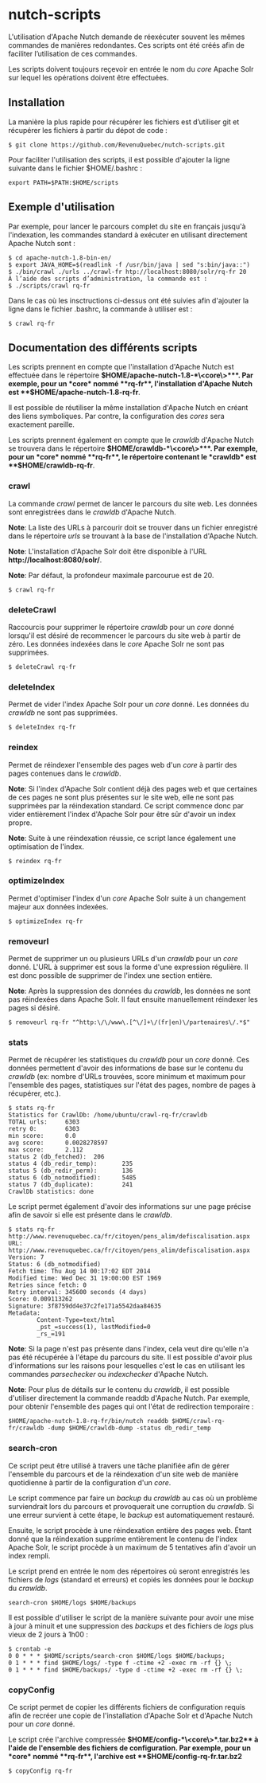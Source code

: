 nutch-scripts
=============

L'utilisation d'Apache Nutch demande de réexécuter souvent les mêmes commandes de
manières redondantes. Ces scripts ont été créés afin de faciliter l’utilisation de ces commandes.

Les scripts doivent toujours reçevoir en entrée le nom du *core* Apache Solr sur lequel les opérations doivent être effectuées.

## Installation

La manière la plus rapide pour récupérer les fichiers est d’utiliser git et récupérer les fichiers à
partir du dépot de code :
```
$ git clone https://github.com/RevenuQuebec/nutch-scripts.git
```

Pour faciliter l'utilisation des scripts, il est possible d'ajouter la ligne suivante dans le fichier
$HOME/.bashrc :
```
export PATH=$PATH:$HOME/scripts
```

## Exemple d'utilisation

Par exemple, pour lancer le parcours complet du site en français jusqu'à l'indexation, les
commandes standard à exécuter en utilisant directement Apache Nutch sont :
```
$ cd apache-nutch-1.8-bin-en/
$ export JAVA_HOME=$(readlink -f /usr/bin/java | sed "s:bin/java::")
$ ./bin/crawl ./urls ../crawl-fr htp://localhost:8080/solr/rq-fr 20
À l’aide des scripts d’administration, la commande est :
$ ./scripts/crawl rq-fr
```

Dans le cas où les insctructions ci-dessus ont été suivies afin d'ajouter la ligne
dans le fichier .bashrc, la commande à utiliser est :
```
$ crawl rq-fr
```

## Documentation des différents scripts

Les scripts prennent en compte que l'installation d'Apache Nutch est effectuée dans le répertoire **$HOME/apache-nutch-1.8-*\<core\>***. Par exemple, pour un *core* nommé **rq-fr**, l'installation d'Apache Nutch est **$HOME/apache-nutch-1.8-rq-fr**.

Il est possible de réutiliser la même installation d'Apache Nutch en créant des liens symboliques. Par contre, la configuration des *cores* sera exactement pareille.

Les scripts prennent également en compte que le *crawldb* d'Apache Nutch se trouvera dans le répertoire **$HOME/crawldb-*\<core\>***. Par exemple, pour un *core* nommé **rq-fr**, le répertoire contenant le *crawldb* est **$HOME/crawldb-rq-fr**.

### crawl

La commande *crawl* permet de lancer le parcours du site web. Les données sont enregistrées dans le *crawldb* d'Apache Nutch.

**Note**: La liste des URLs à parcourir doit se trouver dans un fichier enregistré dans le répertoire *urls* se trouvant à la base de l'installation d'Apache Nutch.

**Note**: L'installation d'Apache Solr doit être disponible à l'URL **http://localhost:8080/solr/**.

**Note**: Par défaut, la profondeur maximale parcourue est de 20.

```
$ crawl rq-fr
```

### deleteCrawl

Raccourcis pour supprimer le répertoire *crawldb* pour un *core* donné lorsqu'il est désiré de recommencer le parcours du site web à partir de zéro. Les données indexées dans le *core* Apache Solr ne sont pas supprimées.

```
$ deleteCrawl rq-fr
```

### deleteIndex

Permet de vider l'index Apache Solr pour un *core* donné. Les données du *crawldb* ne sont pas supprimées.

```
$ deleteIndex rq-fr
```

### reindex

Permet de réindexer l'ensemble des pages web d'un *core* à partir des pages contenues dans le *crawldb*.

**Note**: Si l'index d'Apache Solr contient déjà des pages web et que certaines de ces pages ne sont plus présentes sur le site web, elle ne sont pas supprimées par la réindexation standard. Ce script commence donc par vider entièrement l'index d'Apache Solr pour être sûr d'avoir un index propre.

**Note**: Suite à une réindexation réussie, ce script lance également une optimisation de l'index.

```
$ reindex rq-fr
```

### optimizeIndex

Permet d'optimiser l'index d'un *core* Apache Solr suite à un changement majeur aux données indexées.

```
$ optimizeIndex rq-fr
```

### removeurl

Permet de supprimer un ou plusieurs URLs d'un *crawldb* pour un *core* donné. L'URL à supprimer est sous la forme d'une expression régulière. Il est donc possible de supprimer de l'index une section entière.

**Note**: Après la suppression des données du *crawldb*, les données ne sont pas réindexées dans Apache Solr. Il faut ensuite manuellement réindexer les pages si désiré.

```
$ removeurl rq-fr "^http:\/\/www\.[^\/]+\/(fr|en)\/partenaires\/.*$"
```

### stats

Permet de récupérer les statistiques du *crawldb* pour un *core* donné. Ces données permettent d'avoir des informations de base sur le contenu du *crawldb* (ex: nombre d'URLs trouvées, score minimum et maximum pour l'ensemble des pages, statistiques sur l'état des pages, nombre de pages à récupérer, etc.).

```
$ stats rq-fr
Statistics for CrawlDb: /home/ubuntu/crawl-rq-fr/crawldb
TOTAL urls:     6303
retry 0:        6303
min score:      0.0
avg score:      0.0028278597
max score:      2.112
status 2 (db_fetched):  206
status 4 (db_redir_temp):       235
status 5 (db_redir_perm):       136
status 6 (db_notmodified):      5485
status 7 (db_duplicate):        241
CrawlDb statistics: done
```

Le script permet également d'avoir des informations sur une page précise afin de savoir si elle est présente dans le *crawldb*.

```
$ stats rq-fr http://www.revenuquebec.ca/fr/citoyen/pens_alim/defiscalisation.aspx
URL: http://www.revenuquebec.ca/fr/citoyen/pens_alim/defiscalisation.aspx
Version: 7
Status: 6 (db_notmodified)
Fetch time: Thu Aug 14 00:17:02 EDT 2014
Modified time: Wed Dec 31 19:00:00 EST 1969
Retries since fetch: 0
Retry interval: 345600 seconds (4 days)
Score: 0.009113262
Signature: 3f8759dd4e37c2fe171a5542daa84635
Metadata:
        Content-Type=text/html
        _pst_=success(1), lastModified=0
        _rs_=191
```

**Note**: Si la page n'est pas présente dans l'index, cela veut dire qu'elle n'a pas été récupérée à l'étape du parcours du site. Il est possible d'avoir plus d'informations sur les raisons pour lesquelles c'est le cas en utilisant les commandes *parsechecker* ou *indexchecker* d'Apache Nutch.

**Note**: Pour plus de détails sur le contenu du *crawldb*, il est possible d'utiliser directement la commande readdb d'Apache Nutch. Par exemple, pour obtenir l'ensemble des pages qui ont l'état de redirection temporaire :
```
$HOME/apache-nutch-1.8-rq-fr/bin/nutch readdb $HOME/crawl-rq-fr/crawldb -dump $HOME/crawldb-dump -status db_redir_temp
```

### search-cron

Ce script peut être utilisé à travers une tâche planifiée afin de gérer l'ensemble du parcours et de la réindexation d'un site web de manière quotidienne à partir de la configuration d'un *core*.

Le script commence par faire un *backup* du *crawldb* au cas où un problème surviendrait lors du parcours et provoquerait une corruption du *crawldb*. Si une erreur survient à cette étape, le *backup* est automatiquement restauré.

Ensuite, le script procède à une réindexation entière des pages web. Étant donné que la réindexation supprime entièrement le contenu de l'index Apache Solr, le script procède à un maximum de 5 tentatives afin d'avoir un index rempli.

Le script prend en entrée le nom des répertoires où seront enregistrés les fichiers de *logs* (standard et erreurs) et copiés les données pour le *backup* du *crawldb*.

```
search-cron $HOME/logs $HOME/backups
```

Il est possible d'utiliser le script de la manière suivante pour avoir une mise à jour à minuit et une suppression des *backups* et des fichiers de *logs* plus vieux de 2 jours à 1h00 :
```
$ crontab -e
0 0 * * * $HOME/scripts/search-cron $HOME/logs $HOME/backups;
0 1 * * * find $HOME/logs/ -type f -ctime +2 -exec rm -rf {} \;
0 1 * * * find $HOME/backups/ -type d -ctime +2 -exec rm -rf {} \;
```

### copyConfig

Ce script permet de copier les différents fichiers de configuration requis afin de recréer une copie de l'installation d'Apache Solr et d'Apache Nutch pour un *core* donné.

Le script crée l'archive compressée **$HOME/config-*\<core\>*.tar.bz2** à l'aide de l'ensemble des fichiers de configuration. Par exemple, pour un *core* nommé **rq-fr**, l'archive est **$HOME/config-rq-fr.tar.bz2**

```
$ copyConfig rq-fr
```

